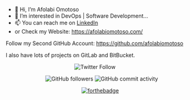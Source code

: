 - 👋 Hi, I’m Afolabi Omotoso
- 👀 I’m interested in DevOps | Software Development...
- 📫 You can reach me on [LinkedIn](https://www.linkedin.com/in/omotoso-afolabi/)
- or Check my Website: https://afolabiomotoso.com/

Follow my Second GitHub Account: https://github.com/afolabiomotoso

I also have lots of projects on GitLab and BitBucket.

<!---
avurlerby/avurlerby is a ✨ special ✨ repository because its `README.md` (this file) appears on your GitHub profile.
You can click the Preview link to take a look at your changes.
--->


<center>

  
   <img alt="Twitter Follow" src="https://img.shields.io/twitter/follow/avurlerby?style=social">&nbsp;
  &nbsp;&nbsp;&nbsp;&nbsp;&nbsp;&nbsp;&nbsp;
  
  <img alt="GitHub followers" src="https://img.shields.io/github/followers/avurlerby?style=social">
  
  <img alt="GitHub commit activity" src="https://img.shields.io/github/commit-activity/m/avurlerby/portfolio-web?style=flat-square">
  
  
  [![forthebadge](https://forthebadge.com/images/badges/built-with-love.svg)](https://forthebadge.com) &nbsp;
</center>

